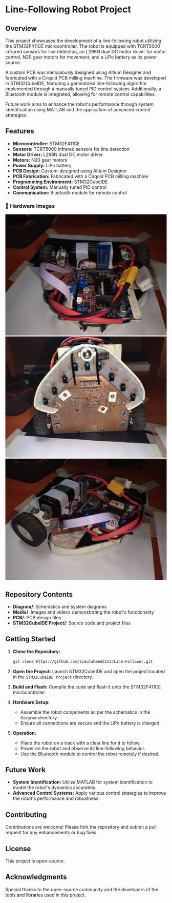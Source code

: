 # Line-Following Robot Project

## Overview

This project showcases the development of a line-following robot utilizing the STM32F411CE microcontroller. The robot is equipped with TCRT5000 infrared sensors for line detection, an L298N dual DC motor driver for motor control, N20 gear motors for movement, and a LiPo battery as its power source.

A custom PCB was meticulously designed using Altium Designer and fabricated with a Cirqoid PCB milling machine. The firmware was developed in STM32CubeIDE, featuring a generalized line-following algorithm implemented through a manually tuned PID control system. Additionally, a Bluetooth module is integrated, allowing for remote control capabilities.

Future work aims to enhance the robot's performance through system identification using MATLAB and the application of advanced control strategies.

## Features

- **Microcontroller:** STM32F411CE
- **Sensors:** TCRT5000 infrared sensors for line detection
- **Motor Driver:** L298N dual DC motor driver
- **Motors:** N20 gear motors
- **Power Supply:** LiPo battery
- **PCB Design:** Custom-designed using Altium Designer
- **PCB Fabrication:** Fabricated with a Cirqoid PCB milling machine
- **Programming Environment:** STM32CubeIDE
- **Control System:** Manually tuned PID control
- **Communication:** Bluetooth module for remote control

### 📸 Hardware Images

![Hardware Top View](Media/IMG-20250130-WA0001.jpg)  
![Hardware Assembly](Media/IMG-20250130-WA0002.jpg)  
![Testing Setup](Media/IMG-20250130-WA0003.jpg)


## Repository Contents

- **Diagram/**: Schematics and system diagrams
- **Media/**: Images and videos demonstrating the robot's functionality
- **PCB/**: PCB design files
- **STM32CubeIDE Project/**: Source code and project files

## Getting Started

1. **Clone the Repository:**
   ```bash
   git clone https://github.com/simulahmed2113/Line-Follower.git
   ```

2. **Open the Project:**
   Launch STM32CubeIDE and open the project located in the `STM32CubeIDE Project` directory.

3. **Build and Flash:**
   Compile the code and flash it onto the STM32F411CE microcontroller.

4. **Hardware Setup:**
   - Assemble the robot components as per the schematics in the `Diagram` directory.
   - Ensure all connections are secure and the LiPo battery is charged.

5. **Operation:**
   - Place the robot on a track with a clear line for it to follow.
   - Power on the robot and observe its line-following behavior.
   - Use the Bluetooth module to control the robot remotely if desired.

## Future Work

- **System Identification:** Utilize MATLAB for system identification to model the robot's dynamics accurately.
- **Advanced Control Systems:** Apply various control strategies to improve the robot's performance and robustness.

## Contributing

Contributions are welcome! Please fork the repository and submit a pull request for any enhancements or bug fixes.

## License
This project is open-source.


## Acknowledgments

Special thanks to the open-source community and the developers of the tools and libraries used in this project.


